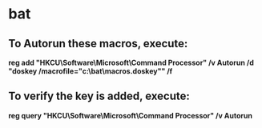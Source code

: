 # bat

## To Autorun these macros, execute:

**reg add "HKCU\Software\Microsoft\Command Processor" /v Autorun /d "doskey /macrofile=\"c:\bat\macros.doskey\"" /f**

## To verify the key is added, execute:

**reg query "HKCU\Software\Microsoft\Command Processor" /v Autorun**